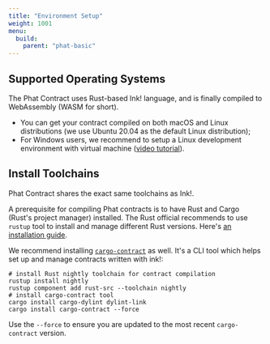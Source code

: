 ```yaml
---
title: "Environment Setup"
weight: 1001
menu:
  build:
    parent: "phat-basic"
---
```


## Supported Operating Systems

The Phat Contract uses Rust-based Ink! language, and is finally compiled to WebAssembly (WASM for short).

- You can get your contract compiled on both macOS and Linux distributions (we use Ubuntu 20.04 as the default Linux distribution);
- For Windows users, we recommend to setup a Linux development environment with virtual machine ([video tutorial](https://www.youtube.com/watch?v=x5MhydijWmc)).

## Install Toolchains

Phat Contract shares the exact same toolchains as Ink!.

A prerequisite for compiling Phat contracts is to have Rust and Cargo (Rust's project manager) installed. The Rust official recommends to use `rustup` tool to install and manage different Rust versions. Here's [an installation guide](https://doc.rust-lang.org/cargo/getting-started/installation.html).

We recommend installing [`cargo-contract`](https://github.com/paritytech/cargo-contract) as well.
It's a CLI tool which helps set up and manage contracts written with ink!:

```
# install Rust nightly toolchain for contract compilation
rustup install nightly
rustup component add rust-src --toolchain nightly
# install cargo-contract tool
cargo install cargo-dylint dylint-link
cargo install cargo-contract --force
```

Use the `--force` to ensure you are updated to the most recent `cargo-contract` version.
